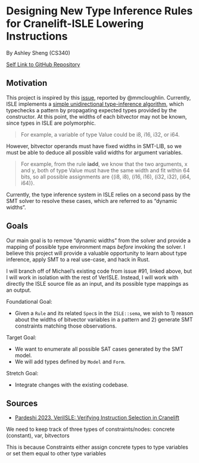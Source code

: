 # Designing New Type Inference Rules for Cranelift-ISLE Lowering Instructions

By Ashley Sheng (CS340)

[Self Link to GitHub Repository](https://github.com/yelhsams/isle-type-inf)

## Motivation

This project is inspired by this [issue](https://github.com/avanhatt/wasmtime/issues/91), reported by @mmcloughlin. Currently, ISLE implements a [simple unidirectional type-inference algorithm](https://github.com/bytecodealliance/wasmtime/blob/main/cranelift/isle/docs/language-reference.md#well-typed-rules-and-type-inference), which typechecks a pattern by propagating expected types provided by the constructor. At this point, the widths of each bitvector may not be known, since types in ISLE are polymorphic. 

> For example, a variable of type Value could be i8, i16, i32, or i64. 

However, bitvector operands must have fixed widths in SMT-LIB, so we must be able to deduce all possible valid widths for argument variables. 

> For example, from the rule **iadd**, we know that the two arguments, x and y, both of type Value must have the same width and fit within 64 bits, so all possible assignments are {(i8, i8), (i16, i16), (i32, i32), (i64, i64)}.

Currently, the type inference system in ISLE relies on a second pass by the SMT solver to resolve these cases, which are referred to as “dynamic widths”.

## Goals

Our main goal is to remove “dynamic widths” from the solver and provide a mapping of possible type environment maps _before_ invoking the solver. I believe this project will provide a valuable opportunity to learn about type inference, apply SMT to a real use-case, and hack in Rust.

I will branch off of Michael’s existing code from issue #91, linked above, but I will work in isolation with the rest of VerISLE. Instead, I will work with directly the ISLE source file as an input, and its possible type mappings as an output.

Foundational Goal:
* Given a `Rule` and its related `Spec`s in the `ISLE::sema`, we wish to 1) reason about the widths of bitvector variables in a pattern and 2) generate SMT constraints matching those observations.


Target Goal:
* We want to enumerate all possible SAT cases generated by the SMT model.
* We will add types defined by `Model` and `Form`.

Stretch Goal:
* Integrate changes with the existing codebase.

## Sources
* [Pardeshi 2023. VeriISLE: Verifying Instruction Selection in Cranelift](http://reports-archive.adm.cs.cmu.edu/anon/2023/CMU-CS-23-126.pdf)



We need to keep track of three types of constraints/nodes:
 concrete (constant), var, bitvectors

 This is because Constraints either assign concrete types to type variables or set them equal to other type variables